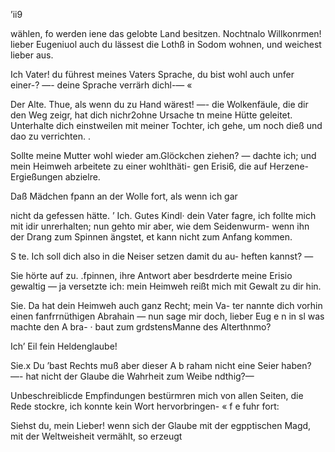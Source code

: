 ’ii9

wählen, fo werden iene das gelobte Land besitzen. Nochtnalo
Willkonrmen! lieber Eugeniuol auch du lässest die Lothß
in Sodom wohnen, und weichest lieber aus.

Ich Vater! du führest meines Vaters Sprache, du
bist wohl auch unfer einer-? —- deine Sprache verrärh dichl-— «

Der Alte. Thue, als wenn du zu Hand wärest! —-
die Wolkenfäule, die dir den Weg zeigr, hat dich nichr2ohne
Ursache tn meine Hütte geleitet. Unterhalte dich einstweilen
mit meiner Tochter, ich gehe, um noch dieß und dao zu
verrichten. .

Sollte meine Mutter wohl wieder am.Glöckchen ziehen? —
dachte ich; und mein Heimweh arbeitete zu einer wohlthäti-
gen Erisi6, die auf Herzene-Ergießungen abzielre.

Daß Mädchen fpann an der Wolle fort, als wenn ich gar

nicht da gefessen hätte.
’ Ich. Gutes Kindl· dein Vater fagre, ich follte mich mit
idir unrerhalten; nun gehto mir aber, wie dem Seidenwurm-
wenn ihn der Drang zum Spinnen ängstet, et kann nicht
zum Anfang kommen.

S te. Ich soll dich also in die Neiser setzen damit du au-
heften kannst? —

Sie hörte auf zu. .fpinnen, ihre Antwort aber besdrderte
meine Erisio gewaltig — ja versetzte ich: mein Heimweh
reißt mich mit Gewalt zu dir hin.

Sie. Da hat dein Heimweh auch ganz Recht; mein Va-
ter nannte dich vorhin einen fanfrrnüthigen Abrahain —
nun sage mir doch, lieber Eug e n in sl was machte den A bra-
· baut zum grdstensManne des Alterthnmo?

Ich’ Eil fein Heldenglaube!

Sie.x Du ’bast Rechts muß aber dieser A b raham nicht
eine Seier haben? —- hat nicht der Glaube die Wahrheit
zum Weibe ndthig?—

Unbeschreiblicde Empfindungen bestürmren mich von allen
Seiten, die Rede stockre, ich konnte kein Wort hervorbringen-
« f e fuhr fort:

Siehst du, mein Lieber! wenn sich der Glaube mit der
egpptischen Magd, mit der Weltweisheit vermählt, so erzeugt


